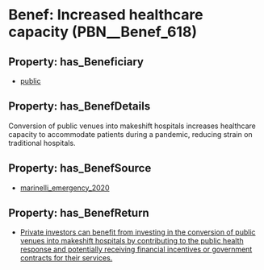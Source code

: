 # Benef: __Increased healthcare capacity__ (PBN__Benef_618)

## Property: has_Beneficiary

* [public](../Stakeholder/PBN__Stakeholder_52)

## Property: has_BenefDetails

Conversion of public venues into makeshift hospitals increases healthcare capacity to accommodate patients during a pandemic, reducing strain on traditional hospitals.

## Property: has_BenefSource

* [marinelli_emergency_2020](../Article/PBN__Article_122)

## Property: has_BenefReturn

* [Private investors can benefit from investing in the conversion of public venues into makeshift hospitals by contributing to the public health response and potentially receiving financial incentives or government contracts for their services.](../BenefReturn/PBN__BenefReturn_660)

